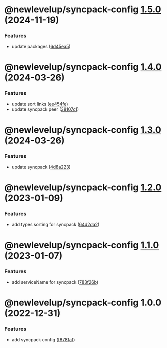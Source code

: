 # @newlevelup/syncpack-config [1.5.0](https://github.com/newlevelup/config/compare/@newlevelup/syncpack-config@1.4.0...@newlevelup/syncpack-config@1.5.0) (2024-11-19)


### Features

* update packages ([6d45ea5](https://github.com/newlevelup/config/commit/6d45ea59bc49bd2047fc1edd14774db5087cb089))

# @newlevelup/syncpack-config [1.4.0](https://github.com/newlevelup/config/compare/@newlevelup/syncpack-config@1.3.0...@newlevelup/syncpack-config@1.4.0) (2024-03-26)


### Features

* update sort links ([ee454fe](https://github.com/newlevelup/config/commit/ee454fe04097ffcfc4df114c123ba0c615fb7318))
* update syncpack peer ([38107c1](https://github.com/newlevelup/config/commit/38107c174b6472ef441332eda97004c4f16613aa))

# @newlevelup/syncpack-config [1.3.0](https://github.com/newlevelup/config/compare/@newlevelup/syncpack-config@1.2.0...@newlevelup/syncpack-config@1.3.0) (2024-03-26)


### Features

* update syncpack ([4d8a223](https://github.com/newlevelup/config/commit/4d8a223289a88aef6cc349af5deea2b4cd945356))

# @newlevelup/syncpack-config [1.2.0](https://github.com/newlevelup/config/compare/@newlevelup/syncpack-config@1.1.0...@newlevelup/syncpack-config@1.2.0) (2023-01-09)


### Features

* add types sorting for syncpack ([64d2da2](https://github.com/newlevelup/config/commit/64d2da20ad8fd21166a1664794e6416045209106))

# @newlevelup/syncpack-config [1.1.0](https://github.com/newlevelup/config/compare/@newlevelup/syncpack-config@1.0.0...@newlevelup/syncpack-config@1.1.0) (2023-01-07)


### Features

* add serviceName for syncpack ([783f26b](https://github.com/newlevelup/config/commit/783f26b2c86a333f4cef37b84e489e7c73acde44))

# @newlevelup/syncpack-config 1.0.0 (2022-12-31)


### Features

* add syncpack config ([f8781af](https://github.com/newlevelup/config/commit/f8781af8cd773231c96950179d50924eb122495f))
